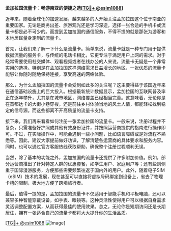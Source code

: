 **孟加拉国流量卡：畅游南亚的便捷之选[[TG💪+ @esim1088](https://t.me/s/esim1088)]**

近年来，随着全球化的加速发展，越来越多的人开始关注孟加拉国这个位于南亚的重要国家。无论是商务出差、旅游观光还是学习深造，选择一张合适的手机卡或流量卡都是必不可少的。而提到孟加拉国的通信服务，不得不提的就是那张为游客和本地居民量身定制的流量卡。

首先，让我们来了解一下什么是流量卡。简单来说，流量卡就是一种专门用于提供数据流量的服务卡，与传统的电话卡相比，它更专注于满足用户上网的需求。对于经常需要使用社交媒体、观看视频或者在线办公的人来说，流量卡无疑是一个非常实用的选择。特别是在孟加拉国这样网络需求日益增长的地区，一张优质的流量卡能够让你随时随地保持连接，享受高速的网络体验。

那么，为什么孟加拉国的流量卡会受到如此多的关注呢？这主要得益于该国近年来在通信基础设施上的巨大投入。根据最新统计数据显示，孟加拉国的互联网普及率正在逐年攀升，尤其是在城市地区，网络覆盖已经相当完善。这意味着，无论你是在首都达卡的大街小巷穿梭，还是前往乡村体验当地的风土人情，都能轻松找到稳定的信号源。而这些都离不开高质量的流量卡支持。

接下来，我们再来看看如何注册一张孟加拉国的流量卡。一般来说，注册过程并不复杂，只需准备好护照或其他有效身份证件，并按照运营商提供的指南进行操作即可。不过，在实际操作中，可能会遇到一些小问题，比如语言障碍或是对流程不熟悉等。因此，建议大家提前做好功课，了解清楚各运营商的具体要求和服务内容。同时，也可以通过官方客服热线获取帮助，确保整个注册过程顺利无误。

当然，除了基本的功能之外，孟加拉国的流量卡还提供了许多附加价值。例如，部分运营商推出了针对特定人群的优惠套餐，如学生用户、家庭用户等；还有些则侧重于国际漫游服务，方便那些需要频繁往返于国内外的用户。此外，随着电子SIM（eSIM）技术的发展，现在甚至可以直接将虚拟号码绑定到设备上，省去了物理卡槽的限制，极大地方便了跨境旅行者。

最后，值得一提的是，孟加拉国的流量卡不仅适用于智能手机和平板电脑，还可以兼容多种智能穿戴设备，如手表、眼镜等。这种灵活性使得用户可以根据自身需求灵活调整配置方案，从而获得最佳的使用效果。总之，无论你是短期访问还是长期居住，拥有一张适合自己的流量卡都将大大提升你的生活品质。

[[TG💪+ @esim1088](https://t.me/s/esim1088) ![Image](https://i.postimg.cc/4NQfJmqS/Snipaste-2025-05-13-00-14-12.png)]
